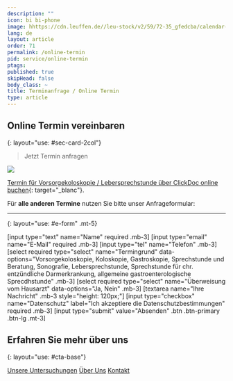 ```yaml
---
description: ""
icon: bi bi-phone
image: hhttps://cdn.leuffen.de//leu-stock/v2/59/72-35_gfedcba/calendar-flat-lay-dates-and-schedules-2022-11-08-05-25-21-utc.webp
lang: de
layout: article
order: 71
permalink: /online-termin
pid: service/online-termin
ptags:
published: true
skipHead: false
body_class: ~
title: Terminanfrage / Online Termin
type: article
---
```

## Online Termin vereinbaren
{: layout="use: #sec-card-2col"}

> Jetzt Termin anfragen

![](https://cdn.leuffen.de//leu-stock/v2/58/140-89_gfedcba/calendar-2022-11-14-06-54-22-utc.webp)


[Termin für Vorsorgekoloskopie / Lebersprechstunde über ClickDoc online buchen](https://clickdoc.de/cd-de/institution/Eberswalde/Gastroenterologische%20Praxis%20Eberswalde/ab6becf5-bdef-4a8b-880f-685f135b5591){: target="_blanc"}.

Für **alle anderen Termine** nutzen Sie bitte unser Anfrageformular:

---
{: layout="use: #e-form" .mt-5}

[input type="text"  name="Name" required .mb-3]
[input type="email" name="E-Mail" required .mb-3]
[input type="tel" name="Telefon" .mb-3]
[select required type="select" name="Termingrund" data-options="Vorsorgekoloskopie, Koloskopie,  Gastroskopie, Sprechstunde und Beratung, Sonografie, Lebersprechstunde,  Sprechstunde für chr. entzündliche Darmerkrankung, allgemeine gastroenterologische Sprecdhstunde" .mb-3]
[select required type="select" name="Überweisung vom Hausarzt" data-options="Ja, Nein" .mb-3]
[textarea name="Ihre Nachricht" .mb-3 style="height: 120px;"]
[input type="checkbox" name="Datenschutz" label="Ich akzeptiere die Datenschutzbestimmungen" required .mb-3]
[input type="submit" value="Absenden" .btn .btn-primary .btn-lg .mt-3]



## Erfahren Sie mehr über uns
{: layout="use: #cta-base"}

[Unsere Untersuchungen](/leistungen/untersuchungen.de.html) [Über Uns](/ueber-uns) [Kontakt](/kontakt)
